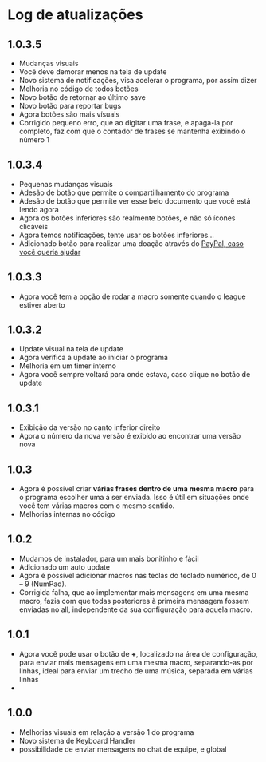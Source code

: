 # Log de atualizações
## 1.0.3.5
-  Mudanças visuais
- Você deve demorar menos na tela de update
- Novo sistema de notificações, visa acelerar o programa, por assim dizer
- Melhoria no código de todos botões
- Novo botão de retornar ao último save
- Novo botão para reportar bugs
- Agora botões são mais vísuais
- Corrigido pequeno erro, que ao digitar uma frase, e apaga-la por completo, faz com que o contador de frases se mantenha exibindo o número 1
## 1.0.3.4
 - Pequenas mudanças visuais
 - Adesão de botão que permite o compartilhamento do programa
 - Adesão de botão que permite ver esse belo documento que você está lendo agora
 - Agora os botões inferiores são realmente botões, e não só ícones clicáveis
- Agora temos notificações, tente usar os botões inferiores...
- Adicionado botão para realizar uma doação através do [PayPal, caso você queria ajudar](https://www.paypal.com/cgi-bin/webscr?cmd=_s-xclick&hosted_button_id=VVNYNKR2NA9U2&source=url)
## 1.0.3.3
-   Agora você tem a opção de rodar a macro somente quando o league estiver aberto
## 1.0.3.2
-   Update visual na tela de update
-   Agora verifica a update ao iniciar o programa
-   Melhoria em um timer interno
-   Agora você sempre voltará para onde estava, caso clique no botão de update
## 1.0.3.1
-   Exibição da versão no canto inferior direito
-   Agora o número da nova versão é exibido ao encontrar uma versão nova

## 1.0.3
-   Agora é possível criar  **várias frases dentro de uma mesma macro**  para o programa escolher uma á ser enviada. Isso é útil em situações onde você tem várias macros com o mesmo sentido. 
- Melhorias internas no código
## 1.0.2
-   Mudamos de instalador, para um mais bonitinho e fácil
-   Adicionado um auto update
-   Agora é possível adicionar macros nas teclas do teclado numérico, de 0 – 9 (NumPad).
-   Corrigida falha, que ao implementar mais mensagens em uma mesma macro, fazia com que todas posteriores à primeira mensagem fossem enviadas no all, independente da sua configuração para aquela macro.
## 1.0.1
- Agora você pode usar o botão de **+**, localizado na área de configuração, para enviar mais mensagens em uma mesma macro, separando-as por linhas, ideal para enviar um trecho de uma música, separada em várias linhas
- 
## 1.0.0

- Melhorias visuais em relação a versão 1 do programa
- Novo sistema de Keyboard Handler 
- possibilidade de enviar mensagens no chat de equipe, e global
